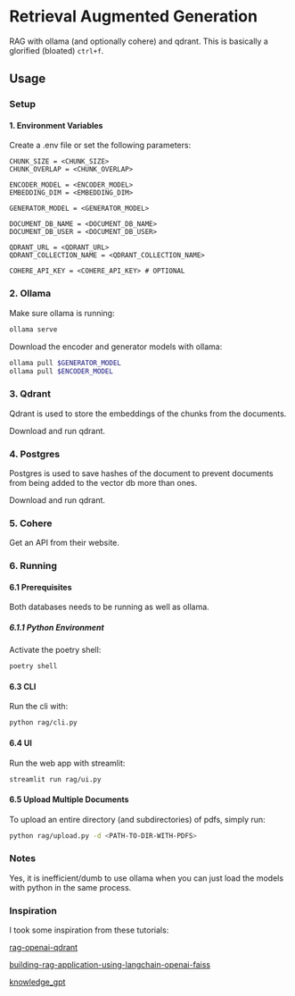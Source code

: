 # Retrieval Augmented Generation

RAG with ollama (and optionally cohere) and qdrant. This is basically a glorified
(bloated) `ctrl+f`.

## Usage

### Setup

#### 1. Environment Variables

Create a .env file or set the following parameters:

```.env
CHUNK_SIZE = <CHUNK_SIZE>
CHUNK_OVERLAP = <CHUNK_OVERLAP>

ENCODER_MODEL = <ENCODER_MODEL>
EMBEDDING_DIM = <EMBEDDING_DIM>

GENERATOR_MODEL = <GENERATOR_MODEL>

DOCUMENT_DB_NAME = <DOCUMENT_DB_NAME>
DOCUMENT_DB_USER = <DOCUMENT_DB_USER>

QDRANT_URL = <QDRANT_URL>
QDRANT_COLLECTION_NAME = <QDRANT_COLLECTION_NAME>

COHERE_API_KEY = <COHERE_API_KEY> # OPTIONAL
```

### 2. Ollama

Make sure ollama is running:

```sh
ollama serve
```

Download the encoder and generator models with ollama:

```sh
ollama pull $GENERATOR_MODEL
ollama pull $ENCODER_MODEL
```

### 3. Qdrant

Qdrant is used to store the embeddings of the chunks from the documents.

Download and run qdrant.

### 4. Postgres

Postgres is used to save hashes of the document to prevent documents from
being added to the vector db more than ones.

Download and run qdrant.

### 5. Cohere

Get an API from their website.

### 6. Running

#### 6.1 Prerequisites

Both databases needs to be running as well as ollama.

##### 6.1.1 Python Environment

Activate the poetry shell:

```sh
poetry shell
```

#### 6.3 CLI

Run the cli with:

```sh
python rag/cli.py
```

#### 6.4 UI

Run the web app with streamlit:

```sh
streamlit run rag/ui.py
```

#### 6.5 Upload Multiple Documents

To upload an entire directory (and subdirectories) of pdfs, simply run:

```sh
python rag/upload.py -d <PATH-TO-DIR-WITH-PDFS>
```

### Notes

Yes, it is inefficient/dumb to use ollama when you can just load the models with python
in the same process.

### Inspiration

I took some inspiration from these tutorials:

[rag-openai-qdrant](https://colab.research.google.com/github/qdrant/examples/blob/master/rag-openai-qdrant/rag-openai-qdrant.ipynb)

[building-rag-application-using-langchain-openai-faiss](https://medium.com/@solidokishore/building-rag-application-using-langchain-openai-faiss-3b2af23d98ba)

[knowledge_gpt](https://github.com/mmz-001/knowledge_gpt)
